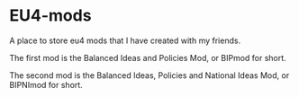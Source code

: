 # EU4-mods
A place to store eu4 mods that I have created with my friends.

The first mod is the Balanced Ideas and Policies Mod, or BIPmod for short.

The second mod is the Balanced Ideas, Policies and National Ideas Mod, or BIPNImod for short.